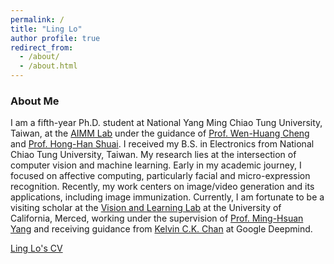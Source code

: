 ```yaml
---
permalink: /
title: "Ling Lo"
author profile: true
redirect_from: 
  - /about/
  - /about.html
---
```

### About Me
I am a fifth-year Ph.D. student at National Yang Ming Chiao Tung University, Taiwan, at the [AIMM Lab](https://aimm.cmlab.csie.ntu.edu.tw/index.html) under the guidance of [Prof. Wen-Huang Cheng](https://www.csie.ntu.edu.tw/zh_tw/member/Faculty/%E9%84%AD%E6%96%87%E7%9A%87-Wen-Huang-Cheng-80704716) and [Prof. Hong-Han Shuai](https://basiclab.lab.nycu.edu.tw/). I received my B.S. in Electronics from National Chiao Tung University, Taiwan. 
My research lies at the intersection of computer vision and machine learning. Early in my academic journey, I focused on affective computing, particularly facial and micro-expression recognition. Recently, my work centers on image/video generation and its applications, including image immunization.
Currently, I am fortunate to be a visiting scholar at the [Vision and Learning Lab](http://vllab.ucmerced.edu/) at the University of California, Merced, working under the supervision of [Prof. Ming-Hsuan Yang](https://faculty.ucmerced.edu/mhyang/) and receiving guidance from [Kelvin C.K. Chan](https://ckkelvinchan.github.io/) at Google Deepmind. 

[Ling Lo's CV](../CV_2024.pdf)

